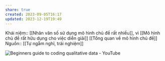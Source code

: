 ```yaml
---
share: true
created: 2023-09-05T16:17
updated: 2023-12-19T19:49
---
```

Khái niệm:: 
[[Nhân văn số sử dụng mô hình chủ đề rất nhiều]], vì [[Mô hình chủ đề rất hữu dụng cho việc diễn giải]]
[[Tổng quan về mô hình chủ đề]]
Nguồn:: [[Tự ngẫm nghĩ, trải nghiệm]]

![Beginners guide to coding qualitative data - YouTube](https://youtu.be/lYzhgMZii3o?si=rRrMwOxgxjncsjgV)